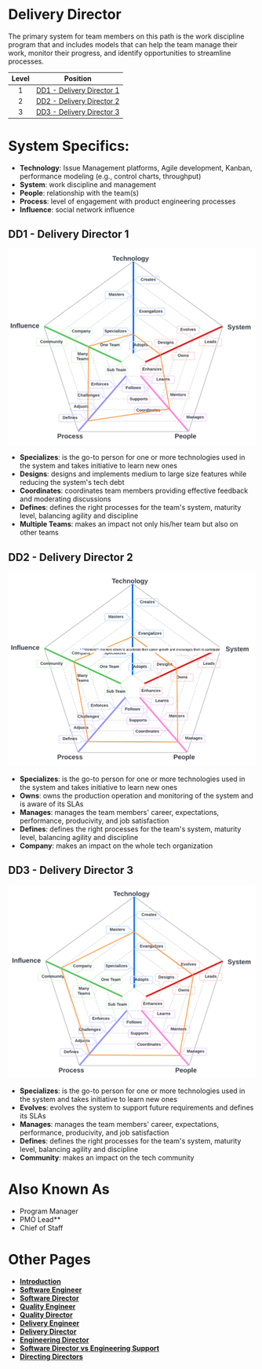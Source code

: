 # Delivery Director

The primary system for team members on this path is the work discipline program that and includes models that can help the team manage their work, monitor their progress, and identify opportunities to streamline processes. 

| Level | Position |
| :---: | :---: |
| 1 | [DD1 - Delivery Director 1](#dd1---delivery-director-1) |
| 2 | [DD2 - Delivery Director 2](#dd2---delivery-director-2) |
| 3 | [DD3 - Delivery Director 3](#dd3---delivery-director-3) |

# System Specifics:
* **Technology**: Issue Management platforms, Agile development, Kanban, performance modeling (e.g., control charts, throughput) 
* **System**: work discipline and management
* **People**: relationship with the team(s)
* **Process**: level of engagement with product engineering processes
* **Influence**: social network influence

## DD1 - Delivery Director 1

![System Dimensions](charts/Layr-Engineering-Path-DD1.png "Delivery Director 1")

* **Specializes**: is the go-to person for one or more technologies used in the system and takes initiative to learn new ones
* **Designs**: designs and implements medium to large size features while reducing the system's tech debt
* **Coordinates**: coordinates team members providing effective feedback and moderating discussions
* **Defines**: defines the right processes for the team's system, maturity level, balancing agility and discipline
* **Multiple Teams**: makes an impact not only his/her team but also on other teams

## DD2 - Delivery Director 2

![System Dimensions](charts/Layr-Engineering-Path-DD2.png "Delivery Director 2")

* **Specializes**: is the go-to person for one or more technologies used in the system and takes initiative to learn new ones
* **Owns**: owns the production operation and monitoring of the system and is aware of its SLAs
* **Manages**: manages the team members' career, expectations, performance, producivity, and job satisfaction
* **Defines**: defines the right processes for the team's system, maturity level, balancing agility and discipline
* **Company**: makes an impact on the whole tech organization

## DD3 - Delivery Director 3

![System Dimensions](charts/Layr-Engineering-Path-DD3.png "Delivery Director 3")

* **Specializes**: is the go-to person for one or more technologies used in the system and takes initiative to learn new ones
* **Evolves**: evolves the system to support future requirements and defines its SLAs
* **Manages**: manages the team members' career, expectations, performance, producivity, and job satisfaction
* **Defines**: defines the right processes for the team's system, maturity level, balancing agility and discipline
* **Community**: makes an impact on the tech community

# Also Known As
* Program Manager
* PMO Lead**
* Chief of Staff

# Other Pages
* [**Introduction**](README.md)
* [**Software Engineer**](Software-Engineer.md)
* [**Software Director**](Software-Director.md) 
* [**Quality Engineer**](Quality-Engineer.md)
* [**Quality Director**](Quality-Director.md)
* [**Delivery Engineer**](Delivery-Engineer.md)
* [**Delivery Director**](Delivery-Director.md)
* [**Engineering Director**](Engineering-Director.md)
* [**Software Director vs Engineering Support**](Comparison-Software-Director-Engineering-Director.md)
* [**Directing Directors**](Directing-Directors.md)
